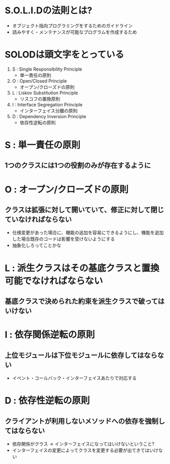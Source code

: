 # S.O.L.I.Dの法則とは?

- オブジェクト指向プログラミングをするためのガイドライン
- 読みやすく・メンテナンスが可能なプログラムを作成するため

# SOLODは頭文字をとっている
1. S : Single Responsibility Principle
    - 単一責任の原則
2. O : Open/Closed Principle
    - オープン/クローズドの原則
3. L : Liskov Substitution Principle
    - リスコフの置換原則
4. I : Interface Segregation Principle
    - インターフェイス分離の原則
5. D : Dependency Inversion Principle
    - 依存性逆転の原則

# S : 単一責任の原則
## **1つのクラス**には**1つの役割のみ**が存在するように

# O : オープン/クローズドの原則
## クラスは拡張に対して開いていて、修正に対して閉じていなければならない
- 仕様変更があった場合に、機能の追加を容易にできるようにし、機能を追加した場合既存のコードは影響を受けないようにする
- 抽象化しろってことかな

# L : 派生クラスはその基底クラスと置換可能でなければならない
## 基底クラスで決められた約束を派生クラスで破ってはいけない

# I : 依存関係逆転の原則
## 上位モジュールは下位モジュールに依存してはならない
- イベント・コールバック・インターフェイスあたりで対応する

# D : 依存性逆転の原則
## クライアントが利用しないメソッドへの依存を強制してはならない
- 依存関係がクラス -> インターフェイスになってはいけないということ?
- インターフェイスの変更によってクラスを変更する必要が出てきてはいけない

